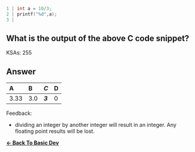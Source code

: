 ```c
1 | int a = 10/3;
2 | printf("%d",a);
3 | 
```

## What is the output of the above C code snippet?

KSAs: 255

## Answer
| A | B | ***C*** | D |
| :--- | :--- | :--- | :--- |
| 3.33 | 3.0 | ***3*** | 0 |


Feedback:

- dividing an integer by another integer will result in an integer. Any floating point results will be lost.

[**<- Back To Basic Dev**](../../../Basic_Dev.md)

